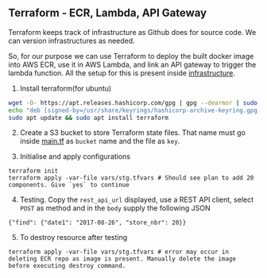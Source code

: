 ## Terraform - ECR, Lambda, API Gateway
Terraform keeps track of infrastructure as Github does for source code. We can version infrastructures as needed.

So, for our purpose we can use Terraform to deploy the built docker image into AWS ECR, use it in AWS Lambda, and link an API gateway to trigger the lambda function. All the setup for this is present inside [infrastructure](infrastructure).

1. Install terraform(for ubuntu)
```bash
wget -O- https://apt.releases.hashicorp.com/gpg | gpg --dearmor | sudo tee /usr/share/keyrings/hashicorp-archive-keyring.gpg
echo "deb [signed-by=/usr/share/keyrings/hashicorp-archive-keyring.gpg] https://apt.releases.hashicorp.com $(lsb_release -cs) main" | sudo tee /etc/apt/sources.list.d/hashicorp.list
sudo apt update && sudo apt install terraform
```
2. Create a S3 bucket to store Terraform state files. That name must go inside [main.tf](infrastructure/main.tf) as `bucket` name and the file as `key`.

3. Initialise and apply configurations
```
terraform init
terraform apply -var-file vars/stg.tfvars # Should see plan to add 20 components. Give `yes` to continue
```
4. Testing. Copy the `rest_api_url` displayed, use a REST API client, select `POST` as method and in the `body` supply the following JSON
```
{"find": {"date1": "2017-08-26", "store_nbr": 20}}
```
5. To destroy resource after testing
```
terraform apply -var-file vars/stg.tfvars # error may occur in deleting ECR repo as image is present. Manually delete the image before executing destroy command.
```
